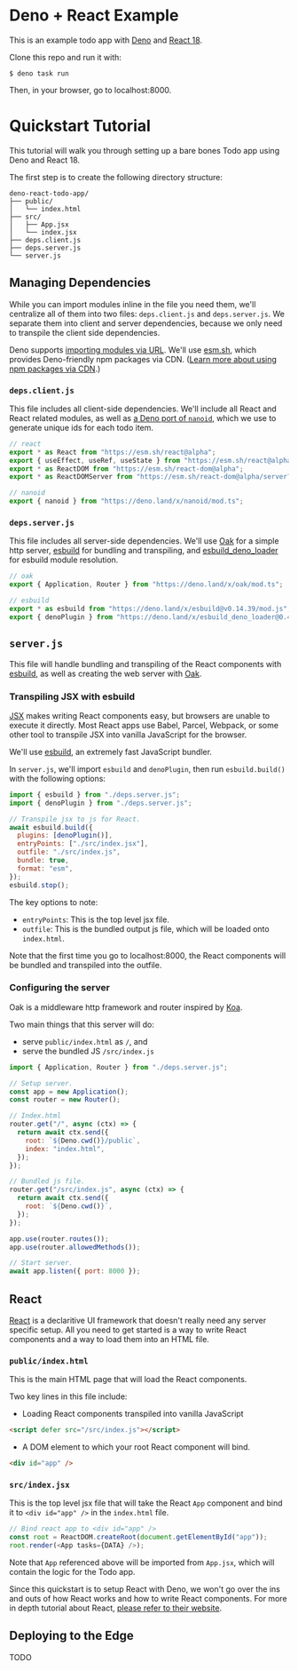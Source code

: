 # Deno + React Example

This is an example todo app with [Deno](https://github.com/denoland/deno) and [React 18](https://github.com/facebook/react).

Clone this repo and run it with:

```
$ deno task run
```

Then, in your browser, go to localhost:8000.

# Quickstart Tutorial

This tutorial will walk you through setting up a bare bones Todo app using Deno and React 18.

The first step is to create the following directory structure:

```
deno-react-todo-app/
├── public/
│   └── index.html
├── src/
│   ├── App.jsx
│   └── index.jsx
├── deps.client.js
├── deps.server.js
└── server.js
```

## Managing Dependencies

While you can import modules inline in the file you need them, we'll centralize all of them into two files: `deps.client.js` and `deps.server.js`. We separate them into client and server dependencies, because we only need to transpile the client side dependencies.

Deno supports [importing modules via URL](https://deno.land/manual/linking_to_external_code). We'll use [esm.sh](https://esm.sh/), which provides Deno-friendly npm packages via CDN. ([Learn more about using npm packages via CDN](https://deno.land/manual/node/cdns).)

### `deps.client.js`

This file includes all client-side dependencies. We'll include all React and React related modules, as well as [a Deno port of `nanoid`](https://deno.land/x/nanoid@v3.0.0), which we use to generate unique ids for each todo item.

```js
// react
export * as React from "https://esm.sh/react@alpha";
export { useEffect, useRef, useState } from "https://esm.sh/react@alpha";
export * as ReactDOM from "https://esm.sh/react-dom@alpha";
export * as ReactDOMServer from "https://esm.sh/react-dom@alpha/server?dev";

// nanoid
export { nanoid } from "https://deno.land/x/nanoid/mod.ts";
```

### `deps.server.js`

This file includes all server-side dependencies. We'll use [Oak](https://github.com/oakserver/oak) for a simple http server, [esbuild](https://github.com/evanw/esbuild) for bundling and transpiling, and [esbuild_deno_loader](https://github.com/lucacasonato/esbuild_deno_loader) for esbuild module resolution.

```js
// oak
export { Application, Router } from "https://deno.land/x/oak/mod.ts";

// esbuild
export * as esbuild from "https://deno.land/x/esbuild@v0.14.39/mod.js";
export { denoPlugin } from "https://deno.land/x/esbuild_deno_loader@0.4.3/mod.ts";
```

## `server.js`

This file will handle bundling and transpiling of the React components with [esbuild](https://github.com/evanw/esbuild), as well as creating the web server with [Oak](https://github.com/oakserver/oak).

### Transpiling JSX with esbuild

[JSX](https://reactjs.org/docs/introducing-jsx.html) makes writing React components easy, but browsers are unable to execute it directly. Most React apps use Babel, Parcel, Webpack, or some other tool to transpile JSX into vanilla JavaScript for the browser.

We'll use [esbuild](https://github.com/evanw/esbuild), an extremely fast JavaScript bundler.

In `server.js`, we'll import `esbuild` and `denoPlugin`, then run `esbuild.build()` with the following options:

```js
import { esbuild } from "./deps.server.js";
import { denoPlugin } from "./deps.server.js";

// Transpile jsx to js for React.
await esbuild.build({
  plugins: [denoPlugin()],
  entryPoints: ["./src/index.jsx"],
  outfile: "./src/index.js",
  bundle: true,
  format: "esm",
});
esbuild.stop();
```

The key options to note:
- `entryPoints`: This is the top level jsx file.
- `outfile`: This is the bundled output js file, which will be loaded onto `index.html`.

Note that the first time you go to localhost:8000, the React components will be bundled and transpiled into the outfile.

### Configuring the server

Oak is a middleware http framework and router inspired by [Koa](https://github.com/koajs/koa).

Two main things that this server will do:
- serve `public/index.html` as `/`, and
- serve the bundled JS `/src/index.js`

```js
import { Application, Router } from "./deps.server.js";

// Setup server.
const app = new Application();
const router = new Router();

// Index.html
router.get("/", async (ctx) => {
  return await ctx.send({
    root: `${Deno.cwd()}/public`,
    index: "index.html",
  });
});

// Bundled js file.
router.get("/src/index.js", async (ctx) => {
  return await ctx.send({
    root: `${Deno.cwd()}`,
  });
});

app.use(router.routes());
app.use(router.allowedMethods());

// Start server.
await app.listen({ port: 8000 });
```

## React

[React](https://reactjs.org/) is a declaritive UI framework that doesn't really need any server specific setup. All you need to get started is a way to write React components and a way to load them into an HTML file.

### `public/index.html`

This is the main HTML page that will load the React components.

Two key lines in this file include:
- Loading React components transpiled into vanilla JavaScript

```html
<script defer src="/src/index.js"></script>
```

- A DOM element to which your root React component will bind.

```html
<div id="app" />
```

### `src/index.jsx`

This is the top level jsx file that will take the React `App` component and bind it to `<div id="app" />` in the `index.html` file.

```js
// Bind react app to <div id="app" />
const root = ReactDOM.createRoot(document.getElementById("app"));
root.render(<App tasks={DATA} />);
```

Note that `App` referenced above will be imported from `App.jsx`, which will contain the logic for the Todo app.

Since this quickstart is to setup React with Deno, we won't go over the ins and outs of how React works and how to write React components. For more in depth tutorial about React, [please refer to their website](https://reactjs.org/tutorial/tutorial.html).

## Deploying to the Edge

TODO